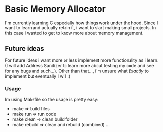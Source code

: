# Basic Memory Allocator

I'm currently learning C especially how things work under the hood.
Since I want to learn and actually retain it, i want to start making small projects. In this case i wanted to get to know more about memory management.

## Future ideas

For future ideas i want more or less implement more functionality as i learn.
(I will add Address Sanitizer to learn more about testing my code and see for any bugs and such...).
Other than that..., i'm unsure what _Exactly_ to implement but eventually I will :)

### Usage

Im using Makefile so the usage is pretty easy:

- make => build files
- make run => run code
- make clean => clean build folder
- make rebuild => clean and rebuild (combined)
  ...
